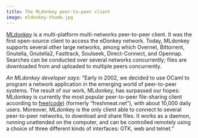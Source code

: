 ```yaml
---
title: The MLdonkey peer-to-peer client
image: mldonkey-thumb.jpg
---
```


[MLdonkey](http://mldonkey.sourceforge.net/Main_Page) is a multi-platform multi-networks peer-to-peer client. It was the first open-source client to access the eDonkey network. Today, MLdonkey supports several other large networks, among which Overnet, Bittorrent, Gnutella, Gnutella2, Fasttrack, Soulseek, Direct-Connect, and Opennap. Searches can be conducted over several networks concurrently; files are downloaded from and uploaded to multiple peers concurrently.

*An MLdonkey developer says:* “Early in 2002, we decided to use OCaml to program a network application in the emerging world of peer-to-peer systems. The result of our work, MLdonkey, has surpassed our hopes: MLdonkey is currently the most popular peer-to-peer file-sharing client according to [free(code)](http://freecode.com/) (formerly “freshmeat.net”), with about 10,000 daily users. Moreover, MLdonkey is the only client able to connect to several peer-to-peer networks, to download and share files. It works as a daemon, running unattended on the computer, and can be controlled remotely using a choice of three different kinds of interfaces: GTK, web and telnet.”
